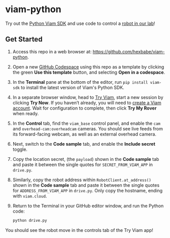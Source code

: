 # viam-python
Try out the [Python Viam SDK](https://python.viam.dev/) and use code to control a [robot in our lab](https://app.viam.com/try)!

## Get Started

1. Access this repo in a web browser at: https://github.com/hexbabe/viam-python.
1. Open a new [GitHub Codespace](https://github.com/features/codespaces) using this repo as a template by clicking the green **Use this template** button, and selecting **Open in a codespace**.
1. In the **Terminal** pane at the bottom of the editor, run `pip install viam-sdk` to install the latest version of Viam's Python SDK.
1. In a separate browser window, head to [Try Viam](https://app.viam.com/try), start a new session by clicking **Try Now**. If you haven’t already, you will need to [create a Viam account](https://docs.viam.com/manage/#create-account-and-log-in). Wait for configuration to complete, then click **Try My Rover** when ready.
1. In the **Control** tab, find the `viam_base` control panel, and enable the `cam` and `overhead-cam:overheadcam` cameras. You should see live feeds from its forward-facing webcam, as well as an external overhead camera.
1. Next, switch to the **Code sample** tab, and enable the **Include secret** toggle.
1. Copy the location secret, (the `payload`) shown in the **Code sample** tab and paste it between the single quotes for `SECRET_FROM_VIAM_APP` in `drive.py`.
1. Similarly, copy the robot address within `RobotClient.at_address()` shown in the **Code sample** tab and paste it between the single quotes for `ADDRESS_FROM_VIAM_APP` in `drive.py`. Only copy the hostname, ending with `viam.cloud`.
1. Return to the Terminal in your GitHub editor window, and run the Python code:

   ```sh
   python drive.py
   ```

You should see the robot move in the controls tab of the Try Viam app!
